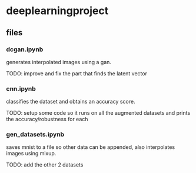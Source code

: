 # deeplearningproject

## files

### dcgan.ipynb
generates interpolated images using a gan.

TODO: improve and fix the part that finds the latent vector

### cnn.ipynb
classifies the dataset and obtains an accuracy score.

TODO: setup some code so it runs on all the augmented datasets and prints the accuracy/robustness for each

### gen_datasets.ipynb
saves mnist to a file so other data can be appended, also interpolates images using mixup.

TODO: add the other 2 datasets